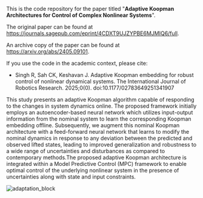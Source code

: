 This is the code repository for the paper titled "**Adaptive Koopman Architectures for Control of Complex Nonlinear Systems**". 

The original paper can be found at https://journals.sagepub.com/eprint/4CDXT9UJZYPBE6MJMIQ6/full. 

An archive copy of the paper can be found at https://arxiv.org/abs/2405.09101.

If you use the code in the academic context, please cite:
- Singh R, Sah CK, Keshavan J. Adaptive Koopman embedding for robust control of nonlinear dynamical systems. The International Journal of Robotics Research. 2025;0(0). doi:10.1177/02783649251341907

This study presents an adaptive Koopman algorithm capable of responding to the changes in system dynamics online. The proposed framework initially employs an autoencoder-based neural network which utilizes input-output information from the nominal system to learn the corresponding Koopman embedding offline. Subsequently, we augment this nominal Koopman architecture with a feed-forward neural network that learns to modify the nominal dynamics in response to any deviation between the predicted and observed lifted states, leading to improved generalization and robustness to a wide range of uncertainties and disturbances as compared to contemporary methods.The proposed adaptive Koopman architecture is integrated within a Model Predictive Control (MPC) framework to enable optimal control of the underlying nonlinear system in the presence of uncertainties along with state and input constraints. 

![adaptation_block](https://github.com/Rajpal9/Adaptive-koopman/assets/90927685/9bcaec27-a618-40e6-bb59-6771908c5ec1)


  
